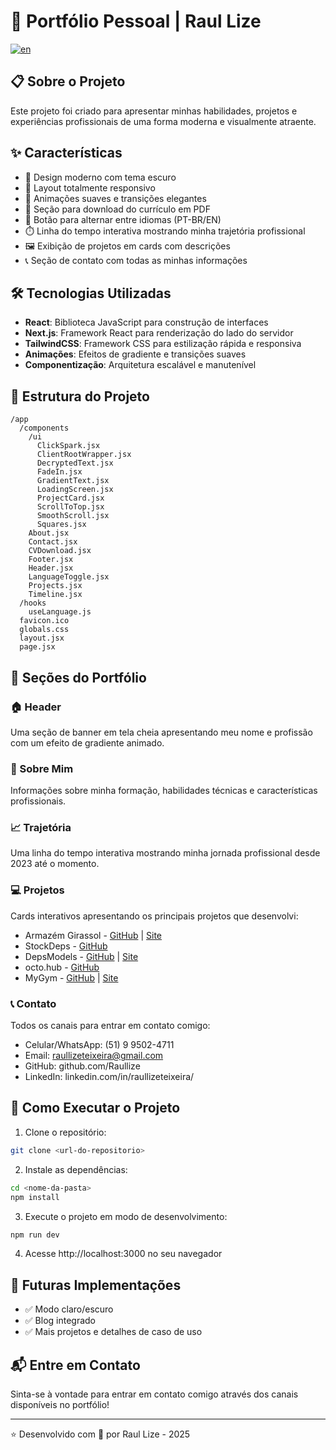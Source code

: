 # 🚀 Portfólio Pessoal | Raul Lize
[![en](https://img.shields.io/badge/lang-en-red.svg)](./README.en.md)

## 📋 Sobre o Projeto

Este projeto foi criado para apresentar minhas habilidades, projetos e experiências profissionais de uma forma moderna e visualmente atraente.

## ✨ Características

- 🌙 Design moderno com tema escuro
- 📱 Layout totalmente responsivo
- 🎨 Animações suaves e transições elegantes
- 📄 Seção para download do currículo em PDF
- 🔄 Botão para alternar entre idiomas (PT-BR/EN)
- ⏱️ Linha do tempo interativa mostrando minha trajetória profissional
- 🖼️ Exibição de projetos em cards com descrições
- 📞 Seção de contato com todas as minhas informações

## 🛠️ Tecnologias Utilizadas

- **React**: Biblioteca JavaScript para construção de interfaces
- **Next.js**: Framework React para renderização do lado do servidor
- **TailwindCSS**: Framework CSS para estilização rápida e responsiva
- **Animações**: Efeitos de gradiente e transições suaves
- **Componentização**: Arquitetura escalável e manutenível

## 📂 Estrutura do Projeto

```
/app
  /components
    /ui
      ClickSpark.jsx
      ClientRootWrapper.jsx
      DecryptedText.jsx
      FadeIn.jsx
      GradientText.jsx
      LoadingScreen.jsx
      ProjectCard.jsx
      ScrollToTop.jsx
      SmoothScroll.jsx
      Squares.jsx
    About.jsx
    Contact.jsx
    CVDownload.jsx
    Footer.jsx
    Header.jsx
    LanguageToggle.jsx
    Projects.jsx
    Timeline.jsx
  /hooks
    useLanguage.js
  favicon.ico
  globals.css
  layout.jsx
  page.jsx
```

## 📱 Seções do Portfólio

### 🏠 Header
Uma seção de banner em tela cheia apresentando meu nome e profissão com um efeito de gradiente animado.

### 👋 Sobre Mim
Informações sobre minha formação, habilidades técnicas e características profissionais.

### 📈 Trajetória
Uma linha do tempo interativa mostrando minha jornada profissional desde 2023 até o momento.

### 💻 Projetos
Cards interativos apresentando os principais projetos que desenvolvi:
- Armazém Girassol - [GitHub](https://github.com/depsModels/armazem-girassol) | [Site](https://www.armazemgirassol.com.br)
- StockDeps - [GitHub](https://github.com/depsModels/stockDeps)
- DepsModels - [GitHub](https://github.com/depsModels/deps) | [Site](https://depsmodels.com)
- octo.hub - [GitHub](https://github.com/depsModels/octoHub)
- MyGym - [GitHub](https://github.com/depsModels/MyGYM) | [Site](https://my-gym-gold.vercel.app)

### 📞 Contato
Todos os canais para entrar em contato comigo:
- Celular/WhatsApp: (51) 9 9502-4711
- Email: raullizeteixeira@gmail.com
- GitHub: github.com/Raullize
- LinkedIn: linkedin.com/in/raullizeteixeira/

## 🚀 Como Executar o Projeto

1. Clone o repositório:
```bash
git clone <url-do-repositorio>
```

2. Instale as dependências:
```bash
cd <nome-da-pasta>
npm install
```

3. Execute o projeto em modo de desenvolvimento:
```bash
npm run dev
```

4. Acesse http://localhost:3000 no seu navegador

## 🔮 Futuras Implementações

- ✅ Modo claro/escuro
- ✅ Blog integrado
- ✅ Mais projetos e detalhes de caso de uso

## 📬 Entre em Contato

Sinta-se à vontade para entrar em contato comigo através dos canais disponíveis no portfólio!

---

⭐ Desenvolvido com 💙 por Raul Lize - 2025
